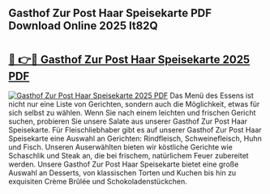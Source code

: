 ## Gasthof Zur Post Haar Speisekarte PDF Download Online 2025 lt82Q

# <h2><a href="http://gccyc5.nevu.top/?p=Gasthof+Zur+Post+Haar+Speisekarte">🔗 👉🔴 Gasthof Zur Post Haar Speisekarte 2025 PDF</a></h2>

[![Gasthof Zur Post Haar Speisekarte 2025 PDF](https://i.imgur.com/dBaPXMq.png)](http://gccyc5.nevu.top/?p=Gasthof+Zur+Post+Haar+Speisekarte)
Das Menü des Essens ist nicht nur eine Liste von Gerichten, sondern auch die Möglichkeit, etwas für sich selbst zu wählen. Wenn Sie nach einem leichten und frischen Gericht suchen, probieren Sie unsere Salate aus unserer Gasthof Zur Post Haar Speisekarte. Für Fleischliebhaber gibt es auf unserer Gasthof Zur Post Haar Speisekarte eine Auswahl an Gerichten: Rindfleisch, Schweinefleisch, Huhn und Fisch. Unseren Auserwählten bieten wir köstliche Gerichte wie Schaschlik und Steak an, die bei frischem, natürlichem Feuer zubereitet werden. Unsere Gasthof Zur Post Haar Speisekarte bietet eine große Auswahl an Desserts, von klassischen Torten und Kuchen bis hin zu exquisiten Crème Brûlée und Schokoladenstückchen.
